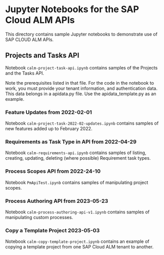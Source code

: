 # Jupyter Notebooks for the SAP Cloud ALM APIs

This directory contains sample Jupyter notebooks to demonstrate use of SAP CLOUD ALM APIs.

## Projects and Tasks API

Notebook `calm-project-task-api.ipynb` contains samples of the Projects and the Tasks API.

Note the prerequisites listed in that file. For the code in the notebook to work, you must provide your tenant information, and authentication data. This data belongs in a apidata.py file. Use the apidata_template.py as an example.

### Feature Updates from 2022-02-01

Notebook `calm-project-task-2022-02-updates.ipynb` contains samples of new features added up to February 2022.

### Requirements as Task Type in API from 2022-04-29

Notebook `calm-requirements-api.ipynb` contains samples of listing, creating, updating, deleting (where possible) Requirement task types.

### Process Scopes API from 2022-24-10

Notebook `PmApiTest.ipynb` contains samples of manipulating project scopes.

### Process Authoring API from 2023-05-23

Notebook `calm-process-authoring-api-v1.ipynb` contains samples of manipulating custom processes.

### Copy a Template Project 2023-05-03

Notebook `calm-copy-template-project.ipynb` contains an example of copying a template project from one SAP Cloud ALM tenant to another.
